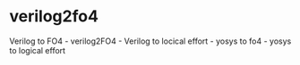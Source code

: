 # verilog2fo4
Verilog to FO4 - verilog2FO4 - Verilog to locical effort - yosys to fo4 - yosys to logical effort
